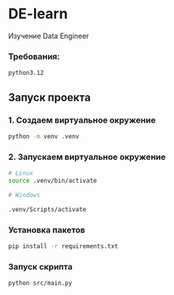 # DE-learn
Изучение Data Engineer


### Требования:

```
python3.12
```

## Запуск проекта

### 1. Создаем виртуальное окружение
```sh
python -m venv .venv
```

### 2. Запускаем виртуальное окружение
```sh
# Linux
source .venv/bin/activate

# Windows

.venv/Scripts/activate
```

### Установка пакетов

```sh
pip install -r requirements.txt
```


### Запуск скрипта

```sh
python src/main.py
```

